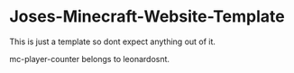 # Joses-Minecraft-Website-Template
This is just a template so dont expect anything out of it.

mc-player-counter belongs to leonardosnt.
